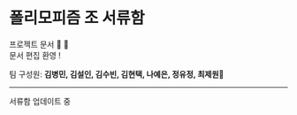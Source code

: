 # 폴리모피즘 조 서류함
프로젝트 문서 :memo: :pencil: </br>
문서 편집 환영 ! 

팀 구성원: __김병민, 김설인, 김수빈, 김현택, 나예은, 정유정, 최제원__:tulip:


---

서류함 업데이트 중 
